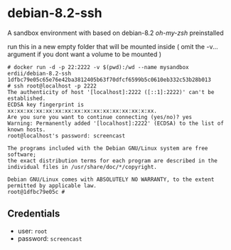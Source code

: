 # debian-8.2-ssh

A sandbox environment with based on debian-8.2 *oh-my-zsh* preinstalled  

run this in a new empty folder that will be mounted inside ( omit the -v... argument if you dont want a volume to be mounted )  

```
# docker run -d -p 22:2222 -v $(pwd):/wd --name mysandbox erdii/debian-8.2-ssh
1dfbc79e05c65e76e42ba3812405b63f70dfcf6599b5c0610eb332c53b28b013
# ssh root@localhost -p 2222
The authenticity of host '[localhost]:2222 ([::1]:2222)' can't be established.
ECDSA key fingerprint is xx:xx:xx:xx:xx:xx:xx:xx:xx:xx:xx:xx:xx:xx:x:xx.
Are you sure you want to continue connecting (yes/no)? yes
Warning: Permanently added '[localhost]:2222' (ECDSA) to the list of known hosts.
root@localhost's password: screencast

The programs included with the Debian GNU/Linux system are free software;
the exact distribution terms for each program are described in the
individual files in /usr/share/doc/*/copyright.

Debian GNU/Linux comes with ABSOLUTELY NO WARRANTY, to the extent
permitted by applicable law.
root@1dfbc79e05c #
```

## Credentials

* user: `root`
* password: `screencast`
